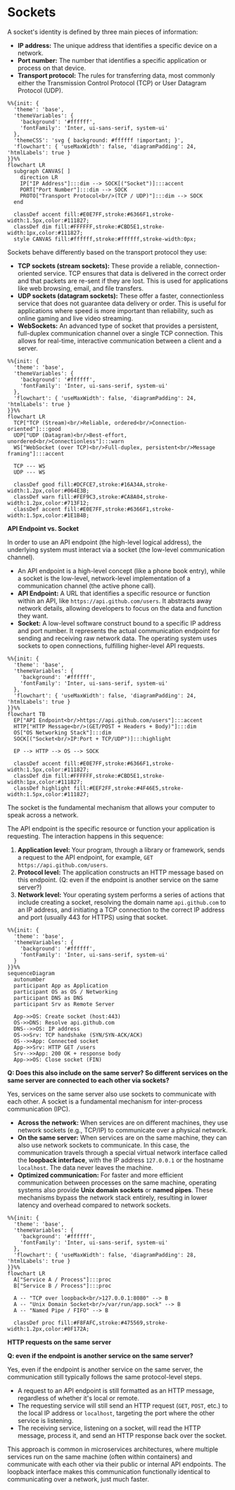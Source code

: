 # Sockets

A socket's identity is defined by three main pieces of information:
- **IP address:** The unique address that identifies a specific device on a network.
- **Port number:** The number that identifies a specific application or process on that device.
- **Transport protocol:** The rules for transferring data, most commonly either the Transmission Control Protocol (TCP) or User Datagram Protocol (UDP).

```mermaid
%%{init: {
  'theme': 'base',
  'themeVariables': {
    'background': '#ffffff',
    'fontFamily': 'Inter, ui-sans-serif, system-ui'
  },
  'themeCSS': 'svg { background: #ffffff !important; }',
  'flowchart': { 'useMaxWidth': false, 'diagramPadding': 24, 'htmlLabels': true }
}}%%
flowchart LR
  subgraph CANVAS[ ]
    direction LR
    IP["IP Address"]:::dim --> SOCK[("Socket")]:::accent
    PORT["Port Number"]:::dim --> SOCK
    PROTO["Transport Protocol<br/>(TCP / UDP)"]:::dim --> SOCK
  end

  classDef accent fill:#E0E7FF,stroke:#6366F1,stroke-width:1.5px,color:#111827;
  classDef dim fill:#FFFFFF,stroke:#CBD5E1,stroke-width:1px,color:#111827;
  style CANVAS fill:#ffffff,stroke:#ffffff,stroke-width:0px;
```

Sockets behave differently based on the transport protocol they use: 
- **TCP sockets (stream sockets):** These provide a reliable, connection-oriented service. TCP ensures that data is delivered in the correct order and that packets are re-sent if they are lost. This is used for applications like web browsing, email, and file transfers.
- **UDP sockets (datagram sockets):** These offer a faster, connectionless service that does not guarantee data delivery or order. This is useful for applications where speed is more important than reliability, such as online gaming and live video streaming.
- **WebSockets:** An advanced type of socket that provides a persistent, full-duplex communication channel over a single TCP connection. This allows for real-time, interactive communication between a client and a server. 

```mermaid
%%{init: {
  'theme': 'base',
  'themeVariables': {
    'background': '#ffffff',
    'fontFamily': 'Inter, ui-sans-serif, system-ui'
  },
  'flowchart': { 'useMaxWidth': false, 'diagramPadding': 24, 'htmlLabels': true }
}}%%
flowchart LR
  TCP["TCP (Stream)<br/>Reliable, ordered<br/>Connection-oriented"]:::good
  UDP["UDP (Datagram)<br/>Best-effort, unordered<br/>Connectionless"]:::warn
  WS["WebSocket (over TCP)<br/>Full-duplex, persistent<br/>Message framing"]:::accent

  TCP --- WS
  UDP --- WS

  classDef good fill:#DCFCE7,stroke:#16A34A,stroke-width:1.2px,color:#064E3B;
  classDef warn fill:#FEF9C3,stroke:#CA8A04,stroke-width:1.2px,color:#713F12;
  classDef accent fill:#E0E7FF,stroke:#6366F1,stroke-width:1.5px,color:#1E1B4B;
```

**API Endpoint vs. Socket**

In order to use an API endpoint (the high-level logical address), the underlying system must interact via a socket (the low-level communication channel).
- An API endpoint is a high-level concept (like a phone book entry), while a socket is the low-level, network-level implementation of a communication channel (the active phone call).
- **API Endpoint:** A URL that identifies a specific resource or function within an API, like `https://api.github.com/users`. It abstracts away network details, allowing developers to focus on the data and function they want.
- **Socket:** A low-level software construct bound to a specific IP address and port number. It represents the actual communication endpoint for sending and receiving raw network data. The operating system uses sockets to open connections, fulfilling higher-level API requests.

```mermaid
%%{init: {
  'theme': 'base',
  'themeVariables': {
    'background': '#ffffff',
    'fontFamily': 'Inter, ui-sans-serif, system-ui'
  },
  'flowchart': { 'useMaxWidth': false, 'diagramPadding': 24, 'htmlLabels': true }
}}%%
flowchart TB
  EP["API Endpoint<br/>https://api.github.com/users"]:::accent
  HTTP["HTTP Message<br/>(GET/POST + Headers + Body)"]:::dim
  OS["OS Networking Stack"]:::dim
  SOCK[("Socket<br/>IP:Port + TCP/UDP")]:::highlight

  EP --> HTTP --> OS --> SOCK

  classDef accent fill:#E0E7FF,stroke:#6366F1,stroke-width:1.5px,color:#111827;
  classDef dim fill:#FFFFFF,stroke:#CBD5E1,stroke-width:1px,color:#111827;
  classDef highlight fill:#EEF2FF,stroke:#4F46E5,stroke-width:1.5px,color:#111827;
```



The socket is the fundamental mechanism that allows your computer to speak across a network.

The API endpoint is the specific resource or function your application is requesting. The interaction happens in this sequence:
1. **Application level:** Your program, through a library or framework, sends a request to the API endpoint, for example, `GET https://api.github.com/users`.
2. **Protocol level:** The application constructs an HTTP message based on this endpoint. (Q: even if the endpoint is another service on the same server?)
3. **Network level:** Your operating system performs a series of actions that include creating a socket, resolving the domain name `api.github.com` to an IP address, and initiating a TCP connection to the correct IP address and port (usually 443 for HTTPS) using that socket.

```mermaid
%%{init: {
  'theme': 'base',
  'themeVariables': {
    'background': '#ffffff',
    'fontFamily': 'Inter, ui-sans-serif, system-ui'
  }
}}%%
sequenceDiagram
  autonumber
  participant App as Application
  participant OS as OS / Networking
  participant DNS as DNS
  participant Srv as Remote Server

  App->>OS: Create socket (host:443)
  OS->>DNS: Resolve api.github.com
  DNS-->>OS: IP address
  OS->>Srv: TCP handshake (SYN/SYN-ACK/ACK)
  OS-->>App: Connected socket
  App->>Srv: HTTP GET /users
  Srv-->>App: 200 OK + response body
  App->>OS: Close socket (FIN)
```

**Q: Does this also include on the same server? So different services on the same server are connected to each other via sockets?** 

Yes, services on the same server also use sockets to communicate with each other. A socket is a fundamental mechanism for inter-process communication (IPC). 
- **Across the network:** When services are on different machines, they use network sockets (e.g., TCP/IP) to communicate over a physical network.
- **On the same server:** When services are on the same machine, they can also use network sockets to communicate. In this case, the communication travels through a special virtual network interface called the **loopback interface**, with the IP address `127.0.0.1` or the hostname `localhost`. The data never leaves the machine.
- **Optimized communication:** For faster and more efficient communication between processes on the same machine, operating systems also provide **Unix domain sockets** or **named pipes**. These mechanisms bypass the network stack entirely, resulting in lower latency and overhead compared to network sockets. 

```mermaid
%%{init: {
  'theme': 'base',
  'themeVariables': {
    'background': '#ffffff',
    'fontFamily': 'Inter, ui-sans-serif, system-ui'
  },
  'flowchart': { 'useMaxWidth': false, 'diagramPadding': 28, 'htmlLabels': true }
}}%%
flowchart LR
  A["Service A / Process"]:::proc
  B["Service B / Process"]:::proc

  A -- "TCP over loopback<br/>127.0.0.1:8080" --> B
  A -- "Unix Domain Socket<br/>/var/run/app.sock" --> B
  A -- "Named Pipe / FIFO" --> B

  classDef proc fill:#F8FAFC,stroke:#475569,stroke-width:1.2px,color:#0F172A;
```

**HTTP requests on the same server**

**Q: even if the endpoint is another service on the same server?**

Yes, even if the endpoint is another service on the same server, the communication still typically follows the same protocol-level steps.
- A request to an API endpoint is still formatted as an HTTP message, regardless of whether it's local or remote.
- The requesting service will still send an HTTP request (`GET`, `POST`, etc.) to the local IP address or `localhost`, targeting the port where the other service is listening.
- The receiving service, listening on a socket, will read the HTTP message, process it, and send an HTTP response back over the socket. 

This approach is common in microservices architectures, where multiple services run on the same machine (often within containers) and communicate with each other via their public or internal API endpoints. The loopback interface makes this communication functionally identical to communicating over a network, just much faster.
